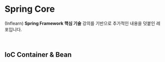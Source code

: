 # Spring Core

(Inflearn) **Spring Framework 핵심 기술** 강의를 기반으로 추가적인 내용을 덧붙인 레포입니다.


<br/>

## IoC Container & Bean

